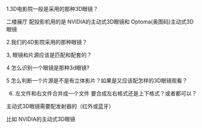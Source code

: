 1.3D电影院一般是采用的那种3D眼镜？

   二楼展厅 配投影机用的是 NVIDIA的主动式3D眼镜和 Optoma(奥图码)主动式3D眼镜

2.我们的4D影院采用的那种眼镜？

3, 眼镜和片源应该是匹配和配套的？

4 怎么识别一个眼镜是那种3d眼镜?

5 怎么判断一个片源是不是有立体影片？如果是又应该配怎样的3D眼镜观看？


6. 左文件和右文件合并成一个文件 要合成左右格式还是上下格式？或者都可以？



主动式3D眼镜需要配发射器的（红外或蓝牙）

 比如 NVIDIA的主动式3D眼镜

